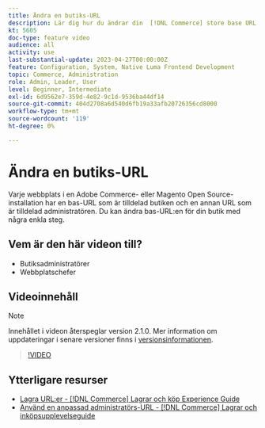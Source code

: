 ```yaml
---
title: Ändra en butiks-URL
description: Lär dig hur du ändrar din  [!DNL Commerce] store base URL i Admin.
kt: 5605
doc-type: feature video
audience: all
activity: use
last-substantial-update: 2023-04-27T00:00:00Z
feature: Configuration, System, Native Luma Frontend Development
topic: Commerce, Administration
role: Admin, Leader, User
level: Beginner, Intermediate
exl-id: 6d9562e7-359d-4e82-9c1d-9536ba44df14
source-git-commit: 404d2708a6d540d6fb19a33afb20726356cd8000
workflow-type: tm+mt
source-wordcount: '119'
ht-degree: 0%

---
```


# Ändra en butiks-URL

Varje webbplats i en Adobe Commerce- eller Magento Open Source-installation har en bas-URL som är tilldelad butiken och en annan URL som är tilldelad administratören. Du kan ändra bas-URL:en för din butik med några enkla steg.

## Vem är den här videon till?

- Butiksadministratörer
- Webbplatschefer

## Videoinnehåll

>[!NOTE]
>
>Innehållet i videon återspeglar version 2.1.0. Mer information om uppdateringar i senare versioner finns i [versionsinformationen](https://experienceleague.adobe.com/docs/commerce-operations/release/notes/overview.html?lang=sv-SE).

>[!VIDEO](https://video.tv.adobe.com/v/35488?quality=12&learn=on)

## Ytterligare resurser

- [Lagra URL:er - [!DNL Commerce] Lagrar och köp Experience Guide](https://experienceleague.adobe.com/docs/commerce-admin/stores-sales/site-store/store-urls.html?lang=sv-SE)
- [Använd en anpassad administratörs-URL - [!DNL Commerce] Lagrar och inköpsupplevelseguide](https://experienceleague.adobe.com/docs/commerce-admin/stores-sales/site-store/store-urls.html?lang=sv-SE#use-a-custom-admin-url)
